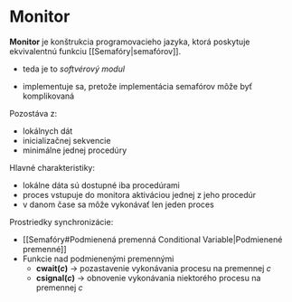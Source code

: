 # Monitor
**Monitor** je konštrukcia programovacieho jazyka, ktorá poskytuje ekvivalentnú funkciu [[Semafóry|semafórov]].
- teda je to *softvérový modul*

- implementuje sa, pretože implementácia semafórov môže byť komplikovaná

Pozostáva z:
- lokálnych dát
- inicializačnej sekvencie
- minimálne jednej procedúry

Hlavné charakteristiky:
- lokálne dáta sú dostupné iba procedúrami
- proces vstupuje do monitora aktiváciou jednej z jeho procedúr
- v danom čase sa môže vykonávať len jeden proces

Prostriedky synchronizácie:
- [[Semafóry#Podmienená premenná Conditional Variable|Podmienené premenné]]
- Funkcie nad podmienenými premennými
	- **cwait($c$)** -> pozastavenie vykonávania procesu na premennej $c$
	- **csignal($c$)** -> obnovenie vykonávania niektorého procesu na premennej $c$